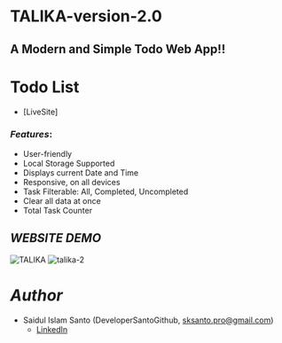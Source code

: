 # TALIKA-version-2.0
## A Modern and Simple Todo Web App!!
# Todo List

- [LiveSite]

### *Features*:

* User-friendly
* Local Storage Supported
* Displays current Date and Time
* Responsive, on all devices
* Task Filterable: All, Completed, Uncompleted
* Clear all data at once
* Total Task Counter

## *WEBSITE DEMO*
![TALIKA](https://user-images.githubusercontent.com/72430572/200140097-36a6725c-776e-4a29-ab7f-c9510afd7b35.png)
![talika-2](https://user-images.githubusercontent.com/72430572/200140401-15579d44-76ff-488d-9736-86d4e355069a.png)

# *Author*

* Saidul Islam Santo (DeveloperSantoGithub, sksanto.pro@gmail.com)
  - [LinkedIn](https://www.linkedin.com/in/saidul-islam-santo/)
